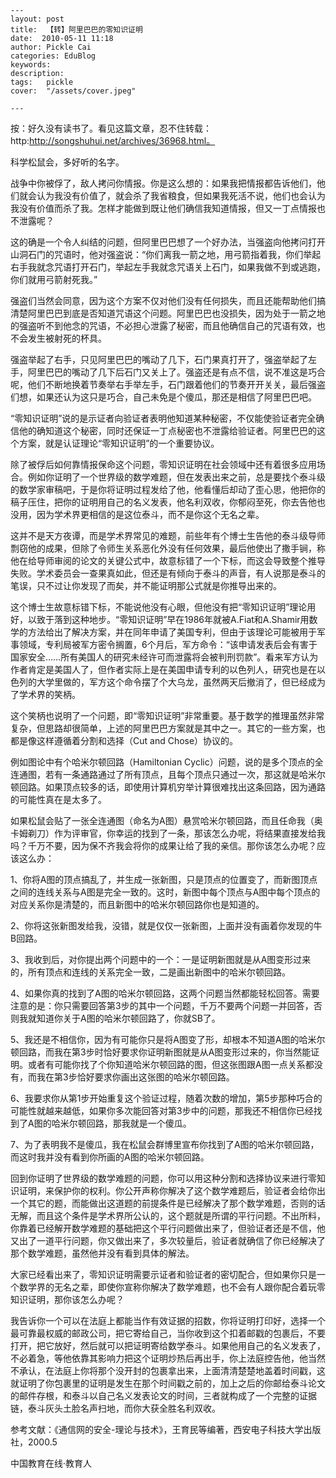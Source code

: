 
    ---
    layout: post  
    title:  【转】阿里巴巴的零知识证明  
    date:  2010-05-11 11:18  
    author: Pickle Cai  
    categories: EduBlog  
    keywords: 
    description:   
    tags:	pickle   
    cover:  "/assets/cover.jpeg"  

    ---  
    
按：好久没有读书了。看见这篇文章，忍不住转载：http:http://songshuhui.net/archives/36968.html。

科学松鼠会，多好听的名字。

 

战争中你被俘了，敌人拷问你情报。你是这么想的：如果我把情报都告诉他们，他们就会认为我没有价值了，就会杀了我省粮食，但如果我死活不说，他们也会认为我没有价值而杀了我。怎样才能做到既让他们确信我知道情报，但又一丁点情报也不泄露呢？

这的确是一个令人纠结的问题，但阿里巴巴想了一个好办法，当强盗向他拷问打开山洞石门的咒语时，他对强盗说：“你们离我一箭之地，用弓箭指着我，你们举起右手我就念咒语打开石门，举起左手我就念咒语关上石门，如果我做不到或逃跑，你们就用弓箭射死我。”

强盗们当然会同意，因为这个方案不仅对他们没有任何损失，而且还能帮助他们搞清楚阿里巴巴到底是否知道咒语这个问题。阿里巴巴也没损失，因为处于一箭之地的强盗听不到他念的咒语，不必担心泄露了秘密，而且他确信自己的咒语有效，也不会发生被射死的杯具。

强盗举起了右手，只见阿里巴巴的嘴动了几下，石门果真打开了，强盗举起了左手，阿里巴巴的嘴动了几下后石门又关上了。强盗还是有点不信，说不准这是巧合呢，他们不断地换着节奏举右手举左手，石门跟着他们的节奏开开关关，最后强盗们想，如果还认为这只是巧合，自己未免是个傻瓜，那还是相信了阿里巴巴吧。

“零知识证明”说的是示证者向验证者表明他知道某种秘密，不仅能使验证者完全确信他的确知道这个秘密，同时还保证一丁点秘密也不泄露给验证者。阿里巴巴的这个方案，就是认证理论“零知识证明”的一个重要协议。

除了被俘后如何靠情报保命这个问题，零知识证明在社会领域中还有着很多应用场合。例如你证明了一个世界级的数学难题，但在发表出来之前，总是要找个泰斗级的数学家审稿吧，于是你将证明过程发给了他，他看懂后却动了歪心思，他把你的稿子压住，把你的证明用自己的名义发表，他名利双收，你郁闷至死，你去告他也没用，因为学术界更相信的是这位泰斗，而不是你这个无名之辈。

这并不是天方夜谭，而是学术界常见的难题，前些年有个博士生告他的泰斗级导师剽窃他的成果，但除了令师生关系恶化外没有任何效果，最后他使出了撒手锏，称他在给导师审阅的论文的关键公式中，故意标错了一个下标，而这会导致整个推导失败。学术委员会一查果真如此，但还是有倾向于泰斗的声音，有人说那是泰斗的笔误，只不过让你发现了而矣，并不能证明那公式就是你推导出来的。

这个博士生故意标错下标，不能说他没有心眼，但他没有把“零知识证明”理论用好，以致于落到这种地步。“零知识证明”早在1986年就被A.Fiat和A.Shamir用数学的方法给出了解决方案，并在同年申请了美国专利，但由于该理论可能被用于军事领域，专利局被军方密令搁置，6个月后，军方命令：“该申请发表后会有害于国家安全……所有美国人的研究未经许可而泄露将会被判刑罚款”。看来军方认为作者肯定是美国人了，但作者实际上是在美国申请专利的以色列人，研究也是在以色列的大学里做的，军方这个命令摆了个大乌龙，虽然两天后撤消了，但已经成为了学术界的笑柄。

这个笑柄也说明了一个问题，即“零知识证明”非常重要。基于数学的推理虽然非常复杂，但思路却很简单，上述的阿里巴巴方案就是其中之一。其它的一些方案，也都是像这样遵循着分割和选择（Cut and Chose）协议的。

例如图论中有个哈米尔顿回路（Hamiltonian Cyclic）问题，说的是多个顶点的全连通图，若有一条通路通过了所有顶点，且每个顶点只通过一次，那这就是哈米尔顿回路。如果顶点较多的话，即使用计算机穷举计算很难找出这条回路，因为通路的可能性真在是太多了。

如果松鼠会贴了一张全连通图（命名为A图）悬赏哈米尔顿回路，而且任命我（奥卡姆剃刀）作为评审官，你幸运的找到了一条，那该怎么办呢，将结果直接发给我吗？千万不要，因为保不齐我会将你的成果让给了我的亲信。那你该怎么办呢？应该这么办：

1、你将A图的顶点搞乱了，并生成一张新图，只是顶点的位置变了，而新图顶点之间的连线关系与A图是完全一致的。这时，新图中每个顶点与A图中每个顶点的对应关系你是清楚的，而且新图中的哈米尔顿回路你也是知道的。

2、你将这张新图发给我，没错，就是仅仅一张新图，上面并没有画着你发现的牛B回路。

3、我收到后，对你提出两个问题中的一个：一是证明新图就是从A图变形过来的，所有顶点和连线的关系完全一致，二是画出新图中的哈米尔顿回路。

4、如果你真的找到了A图的哈米尔顿回路，这两个问题当然都能轻松回答。需要注意的是：你只需要回答第3步的其中一个问题，千万不要两个问题一并回答，否则我就知道你关于A图的哈米尔顿回路了，你就SB了。

5、我还是不相信你，因为有可能你只是将A图变了形，却根本不知道A图的哈米尔顿回路，而我在第3步时恰好要求你证明新图就是从A图变形过来的，你当然能证明。或者有可能你找了个你知道哈米尔顿回路的图，但这张图跟A图一点关系都没有，而我在第3步恰好要求你画出这张图的哈米尔顿回路。

6、我要求你从第1步开始重复这个验证过程，随着次数的增加，第5步那种巧合的可能性就越来越低，如果你多次能回答对第3步中的问题，那我还不相信你已经找到了A图的哈米尔顿回路，那我就是一个傻瓜。

7、为了表明我不是傻瓜，我在松鼠会群博里宣布你找到了A图的哈米尔顿回路，而这时我并没有看到你所画的A图的哈米尔顿回路。

回到你证明了世界级的数学难题的问题，你可以用这种分割和选择协议来进行零知识证明，来保护你的权利。你公开声称你解决了这个数学难题后，验证者会给你出一个其它的题，而能做出这道题的前提条件是已经解决了那个数学难题，否则的话无解，而且这个条件是学术界所公认的，这个题就是所谓的平行问题。不出所料，你靠着已经解开数学难题的基础把这个平行问题做出来了，但验证者还是不信，他又出了一道平行问题，你又做出来了，多次较量后，验证者就确信了你已经解决了那个数学难题，虽然他并没有看到具体的解法。

大家已经看出来了，零知识证明需要示证者和验证者的密切配合，但如果你只是一个数学界的无名之辈，即使你宣称你解决了数学难题，也不会有人跟你配合着玩零知识证明，那你该怎么办呢？

我告诉你一个可以在法庭上都能当作有效证据的招数，你将证明打印好，选择一个最可靠最权威的邮政公司，把它寄给自己，当你收到这个扣着邮戳的包裹后，不要打开，把它放好，然后就可以把证明寄给数学泰斗。如果他用自己的名义发表了，不必着急，等他依靠其影响力把这个证明炒热后再出手，你上法庭控告他，他当然不承认，在法庭上你将那个没开封的包裹拿出来，上面清清楚楚地盖着时间戳，这就证明了你包裹里的证明是发生在那个时间戳之前的，加上之后的你邮给泰斗论文的邮件存根，和泰斗以自己名义发表论文的时间，三者就构成了一个完整的证据链，泰斗灰头土脸名声扫地，而你大获全胜名利双收。

参考文献：《通信网的安全-理论与技术》，王育民等编著，西安电子科技大学出版社，2000.5



		    
 中国教育在线·教育人

